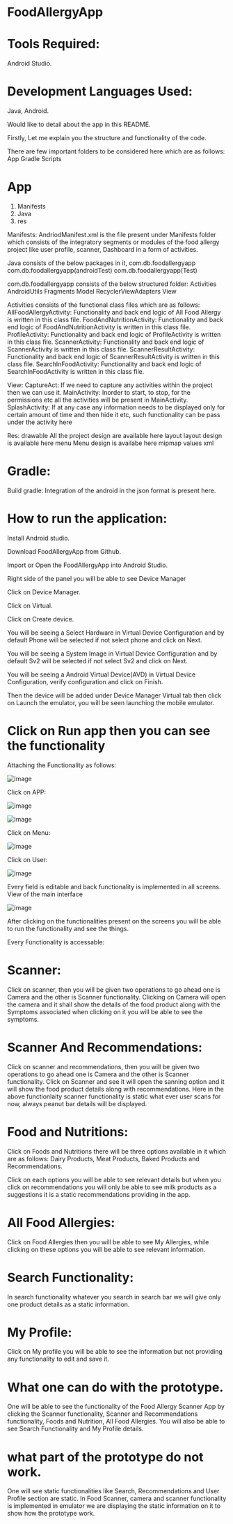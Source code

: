 # FoodAllergyApp

# Tools Required:
Android Studio.

# Development Languages Used:
Java, Android.

Would like to detail about the app in this README.
 
Firstly, Let me explain you the structure and functionality of the code.

There are few important folders to be considered here which are as follows:
 App
 Gradle Scripts
 
 # App
   1. Manifests
   2. Java
   3. res
 
Manifests: AndriodManifest.xml is the file present under Manifests folder which consists of the integratory segments or modules of the food allergy project like user profile, scanner, Dashboard in a form of activities.

Java consists of the below packages in it,
   com.db.foodallergyapp
   com.db.foodallergyapp(androidTest)
   com.db.foodallergyapp(Test)
 

com.db.foodallergyapp consists of the below structured folder:
   Activities
   AndroidUtils
   Fragments
   Model
   RecyclerViewAdapters
   View
 
Activities consists of the functional class files which are as follows:
   AllFoodAllergyActivity:
      Functionality and back end logic of All Food Allergy is written in this class file. 
   FoodAndNutritionActivity:
      Functionality and back end logic of FoodAndNutritionActivity is written in this class file. 
   ProfileActivity:
      Functionality and back end logic of ProfileActivity is written in this class file. 
   ScannerActivity:
      Functionality and back end logic of ScannerActivity is written in this class file. 
   ScannerResultActivity:
      Functionality and back end logic of ScannerResultActivity is written in this class file. 
   SearchInFoodActivity:
      Functionality and back end logic of SearchInFoodActivity is written in this class file. 
 
View:
   CaptureAct:
      If we need to capture any activities within the project then we can use it.
   MainActivity:
      Inorder to start, to stop, for the permissions etc all the activities will be present in MainActivity.
   SplashActivity:
      If at any case any information needs to be displayed only for certain amount of time and then hide it etc, such functionality can be pass under the activity here
 
Res:
  drawable
      All the project design are available here
  layout
      layout design is available here 
  menu
      Menu design is availabe here
  mipmap
  values
  xml
  

# Gradle:
  Build gradle:
      Integration of the android in the json format is present here.
      
      
      
# How to run the application:


Install Android studio.

Download FoodAllergyApp from Github.

Import or Open the FoodAllergyApp into Android Studio.

Right side of the panel you will be able to see Device Manager

Click on Device Manager.

Click on Virtual.

Click on Create device.

You will be seeing a Select Hardware in Virtual Device Configuration and by default Phone will be selected if not select phone and click on Next.

You will be seeing a System Image in Virtual Device Configuration and by default Sv2 will be selected if not select Sv2 and click on Next.

You will be seeing a Android Virtual Device(AVD) in Virtual Device Configuration, verify configuration and click on Finish.

Then the device will be added under Device Manager Virtual tab then click on Launch the emulator, you will be seen launching the mobile emulator.

# Click on Run app then you can see the functionality 
  


Attaching the Functionality as follows:
  
![image](https://user-images.githubusercontent.com/55182135/228025797-7e8ab2c7-137e-41b4-96cc-5d4179108e18.png)
  
Click on APP:

![image](https://user-images.githubusercontent.com/55182135/228027973-d2800266-d736-4e71-85f0-3d85c4cb51d3.png)
    
![image](https://user-images.githubusercontent.com/55182135/228025992-f2cb3698-ac78-4110-a78e-b80c5e729d64.png)

Click on Menu:

![image](https://user-images.githubusercontent.com/55182135/228050311-536995c6-1e8e-46a1-a0ac-18100e2eb3aa.png)

  
Click on User:
    
![image](https://user-images.githubusercontent.com/55182135/228028668-e451be9a-02f8-4329-8c20-396a20b754f0.png)
    
Every field is editable and back functionality is implemented in all screens.
View of the main interface
    
![image](https://user-images.githubusercontent.com/55182135/228030198-d2bf13a9-3b81-44bb-99e9-27d7ab599b6c.png)
    
After clicking on the functionalities present on the screens you will be able to run the functionality and see the things.
  
Every Functionality is accessable:

# Scanner: 
Click on scanner, then you will be given two operations to go ahead one is Camera and the other is Scanner functionality.
Clicking on Camera will open the camera and it shall show the details of the food product along with the Symptoms associated when clicking on it you will be able to see the symptoms.

# Scanner And Recommendations: 
Click on scanner and recommendations, then you will be given two operations to go ahead one is Camera and the other is Scanner functionality. Click on Scanner and see it will open the sanning option and it will show the food product details along with recommendations.
Here in the above functionlaity scanner functionality is static what ever user scans for now, always peanut bar details will be displayed.

# Food and Nutritions: 
Click on Foods and Nutritions there will be three options available in it which are as follows: Dairy Products, Meat Products, Baked Products and Recommendations.

Click on each options you will be able to see relevant details but when you click on recommendations you will only be able to see milk products as a suggestions it is a static recommendations providing in the app.

# All Food Allergies: 
Click on Food Allergies then you will be able to see My Allergies, while clicking on these options you will be able to see relevant information.

# Search Functionality: 
In search functionality whatever you search in search bar we will give only one product details as a static information.

# My Profile: 
Click on My profile you will be able to see the information but not providing any functionality to edit and save it.



# What one can do with the prototype.
One will be able to see the functionality of the Food Allergy Scanner App by clicking the Scanner functionality, Scanner and Recommendations functionality, Foods and Nutrition, All Food Allergies. You will also be able to see Search Functionality and My Profile details.

# what part of the prototype do not work.
One will see static functionalities like Search, Recommendations and User Profile section are static. In Food Scanner, camera and scanner functionality is implemented in emulator we are displaying the static information on it to show how the prototype work.


  

  
  
  
